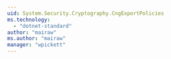 ```yaml
---
uid: System.Security.Cryptography.CngExportPolicies
ms.technology: 
  - "dotnet-standard"
author: "mairaw"
ms.author: "mairaw"
manager: "wpickett"
---
```

